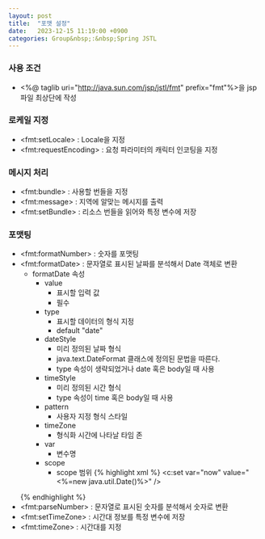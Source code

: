 ```yaml
---
layout: post
title:  "포맷 설정"
date:   2023-12-15 11:19:00 +0900
categories: Group&nbsp;:&nbsp;Spring JSTL
---
```


### 사용 조건

- &lt;%@ taglib uri="http://java.sun.com/jsp/jstl/fmt" prefix="fmt"%>을 jsp 파일 최상단에 작성

### 로케일 지정

- &lt;fmt:setLocale> : Locale을 지정
- &lt;fmt:requestEncoding> : 요청 파라미터의 캐릭터 인코팅을 지정

### 메시지 처리

- &lt;fmt:bundle> : 사용할 번들을 지정
- &lt;fmt:message> : 지역에 알맞는 메시지를 출력
- &lt;fmt:setBundle> : 리소스 번들을 읽어와 특정 변수에 저장

### 포맷팅

- &lt;fmt:formatNumber> : 숫자를 포맷팅
- &lt;fmt:formatDate> : 문자열로 표시된 날짜를 분석해서 Date 객체로 변환
  - formatDate 속성
      - value
        - 표시할 입력 값
        - 필수	
      - type
        - 표시할 데이터의 형식 지정
        - default "date"
      - dateStyle
        - 미리 정의된 날짜 형식
        - java.text.DateFormat 클래스에 정의된 문법을 따른다.
        - type 속성이 생략되었거나 date 혹은 body일 때 사용		
      - timeStyle
        - 미리 정의된 시간 형식
        - type 속성이 time 혹은 body일 때 사용		
      - pattern
        - 사용자 지정 형식 스타일		
      - timeZone
        - 형식화 시간에 나타날 타임 존		
      - var
        - 변수명		
      - scope
        - scope 범위
  {% highlight xml %}
  <c:set var="now" value="<%=new java.util.Date()%>" />
  <p><fmt:formatDate value="${now}" type="date"/></p>
  {% endhighlight %}
- &lt;fmt:parseNumber> : 문자열로 표시된 숫자를 분석해서 숫자로 변환
- &lt;fmt:setTimeZone> : 시간대 정보를 특정 변수에 저장
- &lt;fmt:timeZone> : 시간대를 지정